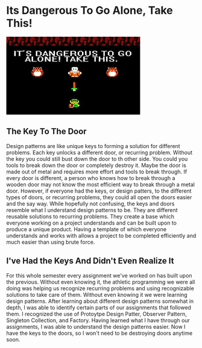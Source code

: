 # Its Dangerous To Go Alone, Take This!

<img class="ui image" src="../images/zelda.jpg">

## The Key To The Door

   Design patterns are like unique keys to forming a solution for different problems.  Each key unlocks a different door, or recurring problem. Without the key you could still bust down the door to th other side.  You could you tools to break down the door or completely destroy it.  Maybe the door is made out of metal and requires more effort and tools to break through.  If every door is different, a person who knows how to break through a wooden door may not know the most efficient way to break through a metal door.  However, if everyone had the keys, or design patters, to the different types of doors, or recurring problems, they could all open the doors easier and the say way.  While hopefully not confusing, the keys and doors resemble what I understand design patterns to be.  They are different reusable solutions to recurring problems.  They create a base which everyone working on a project understands and can be built upon to produce a unique product.  Having a template of which everyone understands and works with allows a project to be completed efficiently and much easier than using brute force.  

## I've Had the Keys And Didn't Even Realize It

   For this whole semester every assignment we've worked on has built upon the previous. Without even knowing it, the athletic programming we were all doing was helping us recognize recurring problems and using recognizable solutions to take care of them.  Without even knowing it we were learning design patterns.  After learning about different design patterns somewhat in depth, I was able to identify certain parts of our assignments that followed them. I recognized the use of Protoytpe Design Patter, Observer Pattern, Singleton Collection, and Factory.  Having learned what I have through our assignments, I was able to understand the design patterns easier.  Now I have the keys to the doors, so I won't need to be destroying doors anytime soon.  